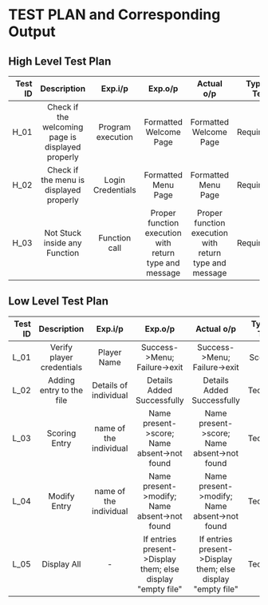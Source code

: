 # TEST PLAN and Corresponding Output

## High Level Test Plan
| Test ID | Description | Exp.i/p | Exp.o/p | Actual o/p | Type of Test |
| -------:|:-----------:|:-------:|:-------:|:----------:|:------------:|
| H_01 | Check if the welcoming page is displayed properly | Program execution | Formatted Welcome Page | Formatted Welcome Page | Requirement |
| H_02 | Check if the menu is displayed properly | Login Credentials | Formatted Menu Page | Formatted Menu Page | Requirement |
| H_03 | Not Stuck inside any Function | Function call | Proper function execution with return type and message | Proper function execution with return type and message | Requirement |

## Low Level Test Plan
| Test ID | Description | Exp.i/p | Exp.o/p | Actual o/p | Type of Test |
|--------:|:-----------:|:-------:|:-------:|:----------:|:------------:|
| L_01 | Verify player credentials | Player Name | Success->Menu; Failure->exit | Success->Menu; Failure->exit | Scenario |
| L_02 | Adding entry to the file | Details of individual | Details Added Successfully | Details Added Successfully | Technical |
| L_03 | Scoring Entry | name of the individual | Name present->score; Name absent->not found | Name present->score; Name absent->not found | Technical |
| L_04 | Modify Entry | name of the individual | Name present->modify; Name absent->not found | Name present->modify; Name absent->not found | Technical |
| L_05 | Display All | - | If entries present->Display them; else display "empty file" | If entries present->Display them; else display "empty file" | Technical |
